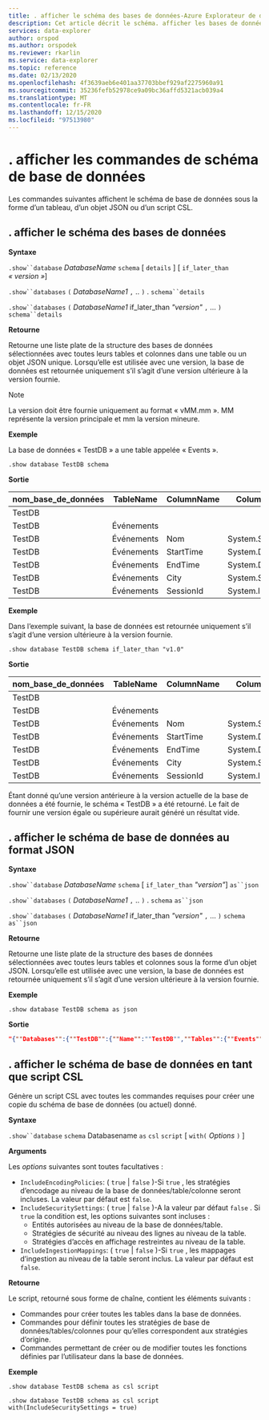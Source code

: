 ```yaml
---
title: . afficher le schéma des bases de données-Azure Explorateur de données | Microsoft Docs
description: Cet article décrit le schéma. afficher les bases de données dans Azure Explorateur de données.
services: data-explorer
author: orspod
ms.author: orspodek
ms.reviewer: rkarlin
ms.service: data-explorer
ms.topic: reference
ms.date: 02/13/2020
ms.openlocfilehash: 4f3639aeb6e401aa37703bbef929af2275960a91
ms.sourcegitcommit: 35236fefb52978ce9a09bc36affd5321acb039a4
ms.translationtype: MT
ms.contentlocale: fr-FR
ms.lasthandoff: 12/15/2020
ms.locfileid: "97513980"
---
```

# <a name="show-database-schema-commands"></a>. afficher les commandes de schéma de base de données

Les commandes suivantes affichent le schéma de base de données sous la forme d’un tableau, d’un objet JSON ou d’un script CSL.

## <a name="show-databases-schema"></a>. afficher le schéma des bases de données

**Syntaxe**

`.show``database` *DatabaseName* `schema` [ `details` ] [ `if_later_than` *« version »*] 

`.show``databases` `(` *DatabaseName1* `,` .. `)` . `schema``details` 
 
`.show``databases` `(` *DatabaseName1* if_later_than *"version"* `,` ... `)` `schema``details`

**Retourne**

Retourne une liste plate de la structure des bases de données sélectionnées avec toutes leurs tables et colonnes dans une table ou un objet JSON unique.
Lorsqu’elle est utilisée avec une version, la base de données est retournée uniquement s’il s’agit d’une version ultérieure à la version fournie.

> [!NOTE]
> La version doit être fournie uniquement au format « vMM.mm ». MM représente la version principale et mm la version mineure.

**Exemple** 
 
La base de données « TestDB » a une table appelée « Events ».

```kusto
.show database TestDB schema 
```

**Sortie**

|nom_base_de_données|TableName|ColumnName|ColumnType|IsDefaultTable|IsDefaultColumn|PrettyName|Version
|---|---|---|---|---|---|---|--- 
|TestDB||||False|False||v. 1.1       
|TestDB|Événements|||Vrai|Faux||       
|TestDB|Événements| Nom|System.String|Vrai|Faux||     
|TestDB|Événements| StartTime|  System.DateTime|Vrai|Faux||    
|TestDB|Événements| EndTime|    System.DateTime|Vrai|Faux||        
|TestDB|Événements| City|   System.String|Vrai| Faux||     
|TestDB|Événements| SessionId|  System.Int32|True|  True|| 

**Exemple** 

Dans l’exemple suivant, la base de données est retournée uniquement s’il s’agit d’une version ultérieure à la version fournie.
 
```kusto
.show database TestDB schema if_later_than "v1.0" 
```

**Sortie**

|nom_base_de_données|TableName|ColumnName|ColumnType|IsDefaultTable|IsDefaultColumn|PrettyName|Version
|---|---|---|---|---|---|---|--- 
|TestDB||||False|False||v. 1.1       
|TestDB|Événements|||Vrai|Faux||       
|TestDB|Événements| Nom|System.String|Vrai|Faux||     
|TestDB|Événements| StartTime|  System.DateTime|Vrai|Faux||    
|TestDB|Événements| EndTime|    System.DateTime|Vrai|Faux||        
|TestDB|Événements| City|   System.String|Vrai| Faux||     
|TestDB|Événements| SessionId|  System.Int32|True|  True||  

Étant donné qu’une version antérieure à la version actuelle de la base de données a été fournie, le schéma « TestDB » a été retourné. Le fait de fournir une version égale ou supérieure aurait généré un résultat vide.

## <a name="show-database-schema-as-json"></a>. afficher le schéma de base de données au format JSON

**Syntaxe**

`.show``database` *DatabaseName* `schema` [ `if_later_than` *"version"*] `as``json`
 
`.show``databases` `(` *DatabaseName1* `,` .. `)` . `schema` `as``json`
 
`.show``databases` `(` *DatabaseName1* if_later_than *"version"* `,` ... `)` `schema` `as``json`

**Retourne**

Retourne une liste plate de la structure des bases de données sélectionnées avec toutes leurs tables et colonnes sous la forme d’un objet JSON.
Lorsqu’elle est utilisée avec une version, la base de données est retournée uniquement s’il s’agit d’une version ultérieure à la version fournie.

**Exemple** 
 
```kusto
.show database TestDB schema as json
```

**Sortie**

```json
"{""Databases"":{""TestDB"":{""Name"":""TestDB"",""Tables"":{""Events"":{""Name"":""Events"",""DefaultColumn"":null,""OrderedColumns"":[{""Name"":""Name"",""Type"":""System.String""},{""Name"":""StartTime"",""Type"":""System.DateTime""},{""Name"":""EndTime"",""Type"":""System.DateTime""},{""Name"":""City"",""Type"":""System.String""},{""Name"":""SessionId"",""Type"":""System.Int32""}]}},""PrettyName"":null,""MajorVersion"":1,""MinorVersion"":1,""Functions"":{}}}}"
```

## <a name="show-database-schema-as-csl-script"></a>. afficher le schéma de base de données en tant que script CSL

Génère un script CSL avec toutes les commandes requises pour créer une copie du schéma de base de données (ou actuel) donné.

**Syntaxe**

`.show``database`  `schema` Databasename `as` `csl` `script` [ `with(` *Options* `)` ]

**Arguments**

Les *options* suivantes sont toutes facultatives :

* `IncludeEncodingPolicies`: ( `true`  |  `false` )-Si `true` , les stratégies d’encodage au niveau de la base de données/table/colonne seront incluses. La valeur par défaut est `false`. 
* `IncludeSecuritySettings`: ( `true`  |  `false` )-A la valeur par défaut `false` . Si `true` la condition est, les options suivantes sont incluses :
  * Entités autorisées au niveau de la base de données/table.
  * Stratégies de sécurité au niveau des lignes au niveau de la table.
  * Stratégies d’accès en affichage restreintes au niveau de la table.
* `IncludeIngestionMappings`: ( `true`  |  `false` )-Si `true` , les mappages d’ingestion au niveau de la table seront inclus. La valeur par défaut est `false`. 

**Retourne**

Le script, retourné sous forme de chaîne, contient les éléments suivants :

* Commandes pour créer toutes les tables dans la base de données.
* Commandes pour définir toutes les stratégies de base de données/tables/colonnes pour qu’elles correspondent aux stratégies d’origine.
* Commandes permettant de créer ou de modifier toutes les fonctions définies par l’utilisateur dans la base de données.

**Exemple** 
 
```kusto
.show database TestDB schema as csl script

.show database TestDB schema as csl script with(IncludeSecuritySettings = true)
```

